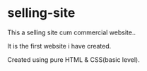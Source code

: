 # selling-site

This a selling site cum commercial website..

It is the first website i have created.

Created using pure HTML & CSS(basic level).
